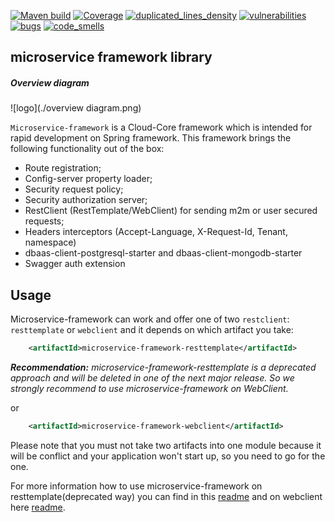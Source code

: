 [![Maven build](https://github.com/Netcracker/qubership-core-microservice-framework/actions/workflows/maven-build.yaml/badge.svg)](https://github.com/Netcracker/qubership-core-microservice-framework/actions/workflows/maven-build.yaml)
[![Coverage](https://sonarcloud.io/api/project_badges/measure?metric=coverage&project=Netcracker_qubership-core-microservice-framework)](https://sonarcloud.io/summary/overall?id=Netcracker_qubership-core-microservice-framework)
[![duplicated_lines_density](https://sonarcloud.io/api/project_badges/measure?metric=duplicated_lines_density&project=Netcracker_qubership-core-microservice-framework)](https://sonarcloud.io/summary/overall?id=Netcracker_qubership-core-microservice-framework)
[![vulnerabilities](https://sonarcloud.io/api/project_badges/measure?metric=vulnerabilities&project=Netcracker_qubership-core-microservice-framework)](https://sonarcloud.io/summary/overall?id=Netcracker_qubership-core-microservice-framework)
[![bugs](https://sonarcloud.io/api/project_badges/measure?metric=bugs&project=Netcracker_qubership-core-microservice-framework)](https://sonarcloud.io/summary/overall?id=Netcracker_qubership-core-microservice-framework)
[![code_smells](https://sonarcloud.io/api/project_badges/measure?metric=code_smells&project=Netcracker_qubership-core-microservice-framework)](https://sonarcloud.io/summary/overall?id=Netcracker_qubership-core-microservice-framework)

microservice framework library
------------------------------

##### Overview diagram

![logo](./overview diagram.png)

`Microservice-framework` is a Cloud-Core framework which is intended for rapid development on Spring framework. This framework brings the following functionality out of the box:

* Route registration;
* Config-server property loader;
* Security request policy;
* Security authorization server;
* RestClient (RestTemplate/WebClient) for sending m2m or user secured requests;
* Headers interceptors (Accept-Language, X-Request-Id, Tenant, namespace)
* dbaas-client-postgresql-starter and dbaas-client-mongodb-starter 
* Swagger auth extension

Usage
-----

Microservice-framework can work and offer one of two `restclient`: `resttemplate` or `webclient` and it depends on which artifact you take:
 
 ```xml
     <artifactId>microservice-framework-resttemplate</artifactId>
```
_**Recommendation:** microservice-framework-resttemplate is a deprecated approach and will be deleted in one of the next major release. 
So we strongly recommend to use microservice-framework on WebClient._

or 

```xml
    <artifactId>microservice-framework-webclient</artifactId>
```

Please note that you must not take two artifacts into one module because it will be conflict and your application won't start up, so you need to go for the one.

For more information how to use microservice-framework on resttemplate(deprecated way) you can find in this [readme](./microservice-framework-resttemplate/README.md) and on webclient here [readme](./microservice-framework-webclient/README.md).


